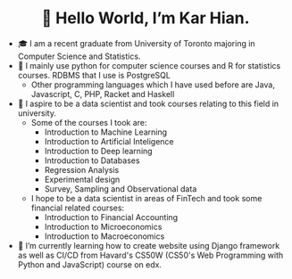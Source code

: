  <h1 align="center">        👋 Hello World, I’m Kar Hian. </h1>
 
- 🎓 I am a recent graduate from University of Toronto majoring in Computer Science and Statistics.  
- 📙 I mainly use python for computer science courses and R for statistics courses. RDBMS that I use is PostgreSQL
  - Other programming languages which I have used before are Java, Javascript, C, PHP, Racket and Haskell
- 👀 I aspire to be a data scientist and took courses relating to this field in university. 
   - Some of the courses I took are:
     - Introduction to Machine Learning
     - Introduction to Artificial Inteligence
     - Introduction to Deep learning
     - Introduction to Databases
     - Regression Analysis
     - Experimental design
     - Survey, Sampling and Observational data
   - I hope to be a data scientist in areas of FinTech and took some financial related courses:
     - Introduction to Financial Accounting
     - Introduction to Microeconomics
     - Introduction to Macroeconomics
- 🌱 I’m currently learning how to create website using Django framework as well as CI/CD from Havard's CS50W (CS50's Web Programming with Python and JavaScript) course on edx. 

<!---
karhian/karhian is a ✨ special ✨ repository because its `README.md` (this file) appears on your GitHub profile.
You can click the Preview link to take a look at your changes.
--->
